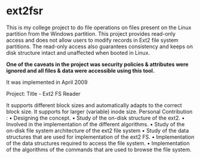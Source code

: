 # ext2fsr
This is my college project to do file operations on files present on the Linux partition from the Windows partition. This project provides read-only access and does not allow users to modify records in Ext2 file system partitions. The read-only access also guarantees consistency and keeps on disk structure intact and unaffected when booted in Linux. 

**One of the caveats in the project was security policies & attributes were ignored and all files & data were accessible using this tool.** 


It was implemented in April 2009

Project:
Title - Ext2 FS Reader


It supports different block sizes and automatically adapts to the correct block size.
It supports for larger (variable) inode size.
Personal Contribution :
• Designing the concept.
• Study of the on-disk structure of the ext2. 
• Involved in the implementation of the different algorithms.
• Study of the on-disk file system architecture of the ext2 file system
• Study of the data structures that are used for implementation of the ext2 FS.
• Implementation of the data structures required to access the file system.
• Implementation of the algorithms of the commands that are used to browse the file system.
